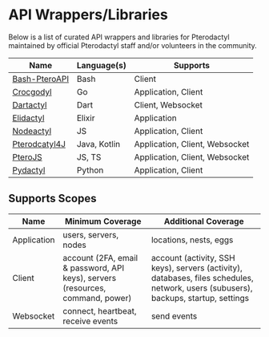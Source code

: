 # API Wrappers/Libraries

Below is a list of curated API wrappers and libraries for Pterodactyl maintained by official Pterodactyl staff and/or volunteers in the community.

| Name                                                          | Language(s)  | Supports                       |
| ------------------------------------------------------------- | ------------ | ------------------------------ |
| [Bash-PteroAPI](https://github.com/Silent-dawn/bash-pteroapi) | Bash         | Client                         |
| [Crocgodyl](https://github.com/parkervcp/crocgodyl)           | Go           | Application, Client            |
| [Dartactyl](https://github.com/TekExplorer/dartactyl)         | Dart         | Client, Websocket              |
| [Elidactyl](https://github.com/kintu-games/elidactyl)         | Elixir       | Application                    |
| [Nodeactyl](https://github.com/Nodeactyl/Nodeactyl)           | JS           | Application, Client            |
| [Pterodcatyl4J](https://github.com/mattmalec/Pterodactyl4J)   | Java, Kotlin | Application, Client, Websocket |
| [PteroJS](https://github.com/PteroPackages/PteroJS)           | JS, TS       | Application, Client, Websocket |
| [Pydactyl](https://github.com/iamkubi/pydactyl)               | Python       | Application, Client            |

## Supports Scopes

| Name        | Minimum Coverage                                                               | Additional Coverage                                                                                                                 |
| ----------- | ------------------------------------------------------------------------------ | ----------------------------------------------------------------------------------------------------------------------------------- |
| Application | users, servers, nodes                                                          | locations, nests, eggs                                                                                                              |
| Client      | account (2FA, email & password, API keys), servers (resources, command, power) | account (activity, SSH keys), servers (activity), databases, files schedules, network, users (subusers), backups, startup, settings |
| Websocket   | connect, heartbeat, receive events                                             | send events                                                                                                                         |
